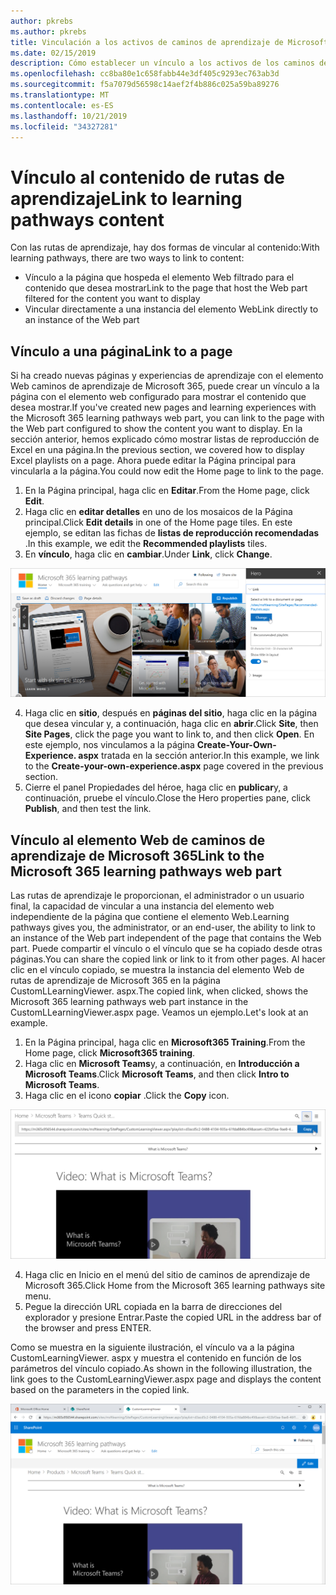 ```yaml
---
author: pkrebs
ms.author: pkrebs
title: Vinculación a los activos de caminos de aprendizaje de Microsoft 365
ms.date: 02/15/2019
description: Cómo establecer un vínculo a los activos de los caminos de aprendizaje de Microsoft 365
ms.openlocfilehash: cc8ba80e1c658fabb44e3df405c9293ec763ab3d
ms.sourcegitcommit: f5a7079d56598c14aef2f4b886c025a59ba89276
ms.translationtype: MT
ms.contentlocale: es-ES
ms.lasthandoff: 10/21/2019
ms.locfileid: "34327281"
---
```

# <a name="link-to-learning-pathways-content"></a><span data-ttu-id="9b7b6-103">Vínculo al contenido de rutas de aprendizaje</span><span class="sxs-lookup"><span data-stu-id="9b7b6-103">Link to learning pathways content</span></span>

<span data-ttu-id="9b7b6-104">Con las rutas de aprendizaje, hay dos formas de vincular al contenido:</span><span class="sxs-lookup"><span data-stu-id="9b7b6-104">With learning pathways, there are two ways to link to content:</span></span>

- <span data-ttu-id="9b7b6-105">Vínculo a la página que hospeda el elemento Web filtrado para el contenido que desea mostrar</span><span class="sxs-lookup"><span data-stu-id="9b7b6-105">Link to the page that host the Web part filtered for the content you want to display</span></span> 
- <span data-ttu-id="9b7b6-106">Vincular directamente a una instancia del elemento Web</span><span class="sxs-lookup"><span data-stu-id="9b7b6-106">Link directly to an instance of the Web part</span></span>

## <a name="link-to-a-page"></a><span data-ttu-id="9b7b6-107">Vínculo a una página</span><span class="sxs-lookup"><span data-stu-id="9b7b6-107">Link to a page</span></span>

<span data-ttu-id="9b7b6-108">Si ha creado nuevas páginas y experiencias de aprendizaje con el elemento Web caminos de aprendizaje de Microsoft 365, puede crear un vínculo a la página con el elemento web configurado para mostrar el contenido que desea mostrar.</span><span class="sxs-lookup"><span data-stu-id="9b7b6-108">If you've created new pages and learning experiences with the Microsoft 365 learning pathways web part, you can link to the page with the Web part configured to show the content you want to display.</span></span> <span data-ttu-id="9b7b6-109">En la sección anterior, hemos explicado cómo mostrar listas de reproducción de Excel en una página.</span><span class="sxs-lookup"><span data-stu-id="9b7b6-109">In the previous section, we covered how to display Excel playlists on a page.</span></span> <span data-ttu-id="9b7b6-110">Ahora puede editar la Página principal para vincularla a la página.</span><span class="sxs-lookup"><span data-stu-id="9b7b6-110">You could now edit the Home page to link to the page.</span></span> 

1. <span data-ttu-id="9b7b6-111">En la Página principal, haga clic en **Editar**.</span><span class="sxs-lookup"><span data-stu-id="9b7b6-111">From the Home page, click **Edit**.</span></span>
2. <span data-ttu-id="9b7b6-112">Haga clic en **editar detalles** en uno de los mosaicos de la Página principal.</span><span class="sxs-lookup"><span data-stu-id="9b7b6-112">Click **Edit details** in one of the Home page tiles.</span></span> <span data-ttu-id="9b7b6-113">En este ejemplo, se editan las fichas de **listas de reproducción recomendadas** .</span><span class="sxs-lookup"><span data-stu-id="9b7b6-113">In this example, we edit the **Recommended playlists** tiles.</span></span>
3. <span data-ttu-id="9b7b6-114">En **vínculo**, haga clic en **cambiar**.</span><span class="sxs-lookup"><span data-stu-id="9b7b6-114">Under **Link**, click **Change**.</span></span>

![CG-linktopage. png](media/cg-linktopage.png)

4. <span data-ttu-id="9b7b6-116">Haga clic en **sitio**, después en **páginas del sitio**, haga clic en la página que desea vincular y, a continuación, haga clic en **abrir**.</span><span class="sxs-lookup"><span data-stu-id="9b7b6-116">Click **Site**, then **Site Pages**, click the page you want to link to, and then click **Open**.</span></span> <span data-ttu-id="9b7b6-117">En este ejemplo, nos vinculamos a la página **Create-Your-Own-Experience. aspx** tratada en la sección anterior.</span><span class="sxs-lookup"><span data-stu-id="9b7b6-117">In this example, we link to the **Create-your-own-experience.aspx** page covered in the previous section.</span></span>
5. <span data-ttu-id="9b7b6-118">Cierre el panel Propiedades del héroe, haga clic en **publicar**y, a continuación, pruebe el vínculo.</span><span class="sxs-lookup"><span data-stu-id="9b7b6-118">Close the Hero properties pane, click **Publish**, and then test the link.</span></span> 

## <a name="link-to-the-microsoft-365-learning-pathways-web-part"></a><span data-ttu-id="9b7b6-119">Vínculo al elemento Web de caminos de aprendizaje de Microsoft 365</span><span class="sxs-lookup"><span data-stu-id="9b7b6-119">Link to the Microsoft 365 learning pathways web part</span></span>
<span data-ttu-id="9b7b6-120">Las rutas de aprendizaje le proporcionan, el administrador o un usuario final, la capacidad de vincular a una instancia del elemento web independiente de la página que contiene el elemento Web.</span><span class="sxs-lookup"><span data-stu-id="9b7b6-120">Learning pathways gives you, the administrator, or an end-user, the ability to link to an instance of the Web part independent of the page that contains the Web part.</span></span> <span data-ttu-id="9b7b6-121">Puede compartir el vínculo o el vínculo que se ha copiado desde otras páginas.</span><span class="sxs-lookup"><span data-stu-id="9b7b6-121">You can share the copied link or link to it from other pages.</span></span> <span data-ttu-id="9b7b6-122">Al hacer clic en el vínculo copiado, se muestra la instancia del elemento Web de rutas de aprendizaje de Microsoft 365 en la página CustomLLearningViewer. aspx.</span><span class="sxs-lookup"><span data-stu-id="9b7b6-122">The copied link, when clicked, shows the Microsoft 365 learning pathways web part instance in the CustomLLearningViewer.aspx page.</span></span> <span data-ttu-id="9b7b6-123">Veamos un ejemplo.</span><span class="sxs-lookup"><span data-stu-id="9b7b6-123">Let's look at an example.</span></span> 

1. <span data-ttu-id="9b7b6-124">En la Página principal, haga clic en **Microsoft365 Training**.</span><span class="sxs-lookup"><span data-stu-id="9b7b6-124">From the Home page, click **Microsoft365 training**.</span></span>
2. <span data-ttu-id="9b7b6-125">Haga clic en **Microsoft Teams**y, a continuación, en **Introducción a Microsoft Teams**.</span><span class="sxs-lookup"><span data-stu-id="9b7b6-125">Click **Microsoft Teams**, and then click **Intro to Microsoft Teams**.</span></span>
3. <span data-ttu-id="9b7b6-126">Haga clic en el icono **copiar** .</span><span class="sxs-lookup"><span data-stu-id="9b7b6-126">Click the **Copy** icon.</span></span>

![CG-linktowebpart. png](media/cg-linktowebpart.png)

4. <span data-ttu-id="9b7b6-128">Haga clic en Inicio en el menú del sitio de caminos de aprendizaje de Microsoft 365.</span><span class="sxs-lookup"><span data-stu-id="9b7b6-128">Click Home from the Microsoft 365 learning pathways site menu.</span></span>
5. <span data-ttu-id="9b7b6-129">Pegue la dirección URL copiada en la barra de direcciones del explorador y presione Entrar.</span><span class="sxs-lookup"><span data-stu-id="9b7b6-129">Paste the copied URL in the address bar of the browser and press ENTER.</span></span> 

<span data-ttu-id="9b7b6-130">Como se muestra en la siguiente ilustración, el vínculo va a la página CustomLearningViewer. aspx y muestra el contenido en función de los parámetros del vínculo copiado.</span><span class="sxs-lookup"><span data-stu-id="9b7b6-130">As shown in the following illustration, the link goes to the CustomLearningViewer.aspx page and displays the content based on the parameters in the copied link.</span></span> 

![CG-linktowebpartviewer. png](media/cg-linktowebpartviewer.png)


